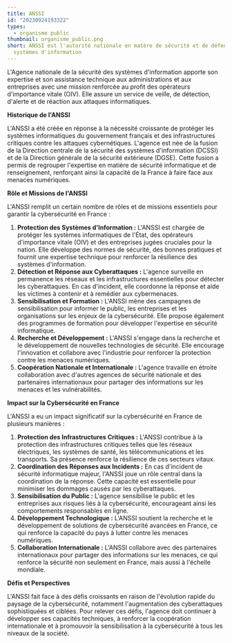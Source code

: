```yaml
---
title: ANSSI
id: "20230924193322"
types:
  - organisme public
thumbnail: organisme_public.png
short: ANSSI est l'autorité nationale en matère de sécurité et de défense des
  systèmes d'information
---
```


L'Agence nationale de la sécurité des systèmes d'information apporte son expertise et son assistance technique aux administrations et aux entreprises avec une mission renforcée au profit des opérateurs d'importance vitale (OIV). Elle assure un service de veille, de détection, d'alerte et de réaction aux attaques informatiques.

**Historique de l'ANSSI**

L'ANSSI a été créée en réponse à la nécessité croissante de protéger les systèmes informatiques du gouvernement français et des infrastructures critiques contre les attaques cybernétiques. L'agence est née de la fusion de la Direction centrale de la sécurité des systèmes d'information (DCSSI) et de la Direction générale de la sécurité extérieure (DGSE). Cette fusion a permis de regrouper l'expertise en matière de sécurité informatique et de renseignement, renforçant ainsi la capacité de la France à faire face aux menaces numériques.

**Rôle et Missions de l'ANSSI**

L'ANSSI remplit un certain nombre de rôles et de missions essentiels pour garantir la cybersécurité en France :

1.  **Protection des Systèmes d'Information :** L'ANSSI est chargée de protéger les systèmes informatiques de l'État, des opérateurs d'importance vitale (OIV) et des entreprises jugées cruciales pour la nation. Elle développe des normes de sécurité, des bonnes pratiques et fournit une expertise technique pour renforcer la résilience des systèmes d'information.
2.  **Détection et Réponse aux Cyberattaques :** L'agence surveille en permanence les réseaux et les infrastructures essentielles pour détecter les cyberattaques. En cas d'incident, elle coordonne la réponse et aide les victimes à contenir et à remédier aux cybermenaces.
3.  **Sensibilisation et Formation :** L'ANSSI mène des campagnes de sensibilisation pour informer le public, les entreprises et les organisations sur les enjeux de la cybersécurité. Elle propose également des programmes de formation pour développer l'expertise en sécurité informatique.
4.  **Recherche et Développement :** L'ANSSI s'engage dans la recherche et le développement de nouvelles technologies de sécurité. Elle encourage l'innovation et collabore avec l'industrie pour renforcer la protection contre les menaces numériques.
5.  **Coopération Nationale et Internationale :** L'agence travaille en étroite collaboration avec d'autres agences de sécurité nationale et des partenaires internationaux pour partager des informations sur les menaces et les vulnérabilités.

**Impact sur la Cybersécurité en France**

L'ANSSI a eu un impact significatif sur la cybersécurité en France de plusieurs manières :

1.  **Protection des Infrastructures Critiques :** L'ANSSI contribue à la protection des infrastructures critiques telles que les réseaux électriques, les systèmes de santé, les télécommunications et les transports. Sa présence renforce la résilience de ces secteurs vitaux.
2.  **Coordination des Réponses aux Incidents :** En cas d'incident de sécurité informatique majeur, l'ANSSI joue un rôle central dans la coordination de la réponse. Cette capacité est essentielle pour minimiser les dommages causés par les cyberattaques.
3.  **Sensibilisation du Public :** L'agence sensibilise le public et les entreprises aux risques liés à la cybersécurité, encourageant ainsi les comportements responsables en ligne.
4.  **Développement Technologique :** L'ANSSI soutient la recherche et le développement de solutions de cybersécurité avancées en France, ce qui renforce la capacité du pays à lutter contre les menaces numériques.
5.  **Collaboration Internationale :** L'ANSSI collabore avec des partenaires internationaux pour partager des informations sur les menaces, ce qui renforce la sécurité non seulement en France, mais aussi à l'échelle mondiale.

**Défis et Perspectives**

L'ANSSI fait face à des défis croissants en raison de l'évolution rapide du paysage de la cybersécurité, notamment l'augmentation des cyberattaques sophistiquées et ciblées. Pour relever ces défis, l'agence doit continuer à développer ses capacités techniques, à renforcer la coopération internationale et à promouvoir la sensibilisation à la cybersécurité à tous les niveaux de la société.
